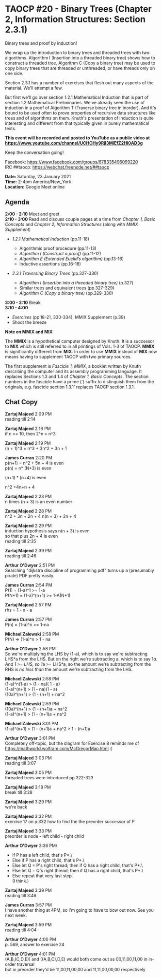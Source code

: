 # TAOCP #20 - Binary Trees (Chapter 2, Information Structures: Section 2.3.1)

Binary trees and proof by induction!

We wrap up the introduction to binary trees and threaded trees with two algorithms. Algorithm I (Insertion into a threaded binary tree) shows how to construct a threaded tree. Algorithm C (Copy a binary tree) may be used to copy binary trees that are threaded or unthreaded, or have threads only on one side.

Section 2.3.1 has a number of exercises that flesh out many aspects of the material. We'll attempt a few.

But first we'll go over section 1.2.1 Mathematical Induction that is part of section 1.2 Mathematical Preliminaries. We've already seen the use of induction in a proof of Algorithm T (Traverse binary tree in inorder). And it's bound to be used often to prove properties of recursive data structures like trees and of algorithms on them. Knuth's presentation of induction is quite interesting and different from that typically given in purely mathematical texts.

**This event will be recorded and posted to YouTube as a public video at https://www.youtube.com/channel/UCHOHy9Rjl3MlEfZ2HI0AD3g**

Keep the conversation going!

Facebook: https://www.facebook.com/groups/678335496099220<br>
IRC ##taocp: https://webchat.freenode.net/##taocp

**Date:** Saturday, 23 January 2021\
**Time:** 2-4pm America/New_York\
**Location:** Google Meet online

## Agenda

**2:00 - 2:10** Meet and greet\
**2:10 - 3:00** Read and discuss couple pages at a time from *Chapter 1, Basic Concepts* and *Chapter 2, Information Structures* (along with *MMIX Supplement*)

- *1.2.1 Mathematical Induction* (pp.11-18)
  - Algorithmic proof procedure (pp.11-13)
  - *Algorithm I (Construct a proof)* (pp.11-12)
  - *Algorithm E (Extended Euclid’s algorithm)* (pp.13-16)
  - Inductive assertions (pp.16-18)

- *2.3.1 Traversing Binary Trees* (pp.327-330)
  - *Algorithm I (Insertion into a threaded binary tree)* (p.327)
  - Similar trees and equivalent trees (pp.327-329)
  - *Algorithm C (Copy a binary tree)* (pp.329-330)

**3:00 - 3:10** Break\
**3:10 - 4:00**
- *Exercises* (pp.18-21, 330-334), MMIX Supplement (p.39)
- Shoot the breeze

**Note on MMIX and MIX**

The **MMIX** is a hypothetical computer designed by Knuth. It is a successor to **MIX** which is still referred to in all printings of Vols. 1-3 of TAOCP. **MMIX** is significantly different from **MIX**. In order to use **MMIX** instead of **MIX** now means having to supplement TAOCP with two primary sources.

The first supplement is *Fascicle 1, MMIX*, a booklet written by Knuth describing the computer and its assembly programming language. It replaces Sections 1.3 and 1.4 of *Chapter 1, Basic Concepts*. The section numbers in the fascicle have a prime (') suffix to distinguish them from the originals, e.g. fascicle section 1.3.1' replaces TAOCP section 1.3.1.

## Chat Copy

**Zartaj Majeed** 2:09 PM\
reading till 2:14

**Zartaj Majeed** 2:16 PM\
if n >= 10, then 2^n > n^3

**Zartaj Majeed** 2:19 PM\
(n + 1)^3 = n^3 + 3n^2 + 3n + 1

**James Curran** 2:20 PM\
p(n+1) = n^2  + 5n + 4 is even\
p(n) = n\* (N+3) is even

(n+1) * (n+4) is even

n^2 +4n+n + 4

**Zartaj Majeed** 2:23 PM\
n times (n + 3) is an even number

**Zartaj Majeed** 2:28 PM\
n^2 + 3n + 2n + 4
n(n + 3) + 2n + 4

**Zartaj Majeed** 2:29 PM\
induction hypothesis says n(n + 3) is even\
so that plus 2n + 4 is even\
reading till 2:35

**Zartaj Majeed** 2:39 PM\
reading till 2:46

**Arthur O'Dwyer** 2:51 PM\
Searching "dijkstra discipline of programming pdf" turns up a (presumably pirate) PDF pretty easily.

**James Curran** 2:54 PM\
P(1) = (1-a)^1 >= 1-a\
P(N+1) = (1-a)^(n+1) >= 1-A(N+1)

**Zartaj Majeed** 2:57 PM\
rhs = 1 - n - a

**James Curran** 2:57 PM\
P(n) = (1-a)^n >= 1-na

**Michael Zalewski** 2:58 PM\
P(N) =>  (1-a)^n > 1 - na

**Arthur O'Dwyer** 2:58 PM\
So we're multiplying the LHS by (1-a), which is to say we're subtracting LHS\*a from the LHS. But on the right we're subtracting a, which is to say 1*a. And 1 >= LHS, so 1*a >= LHS\*a, so the amount we're subtracting from the RHS is *no less than* the amount we're subtracting from the LHS.

**Michael Zalewski** 2:58 PM\
(1-a)^n(1-a) > (1 - na)( 1 - a)\
(1-a)^(n+1) > (1 - na)(1 - a)\
(10a)^(n+1) > (1 - (n+1) + na^2

**Michael Zalewski** 2:59 PM\
(10a)^(n+1) > (1 - (n+1)a + na^2\
(1-a)^(n+1) > (1 - (n+1)a + na^2

**Michael Zalewski** 3:01 PM\
(1-a)^(n+1) > (1 - (n+1)a + na^2 > 1 - (n+1)a

**Arthur O'Dwyer** 3:01 PM\
Completely off-topic, but the diagram for Exercise 8 reminds me of https://mathworld.wolfram.com/McGregorMap.html :)

**Zartaj Majeed** 3:03 PM\
reading till 3:07

**Zartaj Majeed** 3:05 PM\
threaded trees were introduced pp.322-323

**Zartaj Majeed** 3:18 PM\
break till 3:28

**Zartaj Majeed** 3:29 PM\
we're back

**Zartaj Majeed** 3:32 PM\
exercise 17 on p.332
how to find the the preorder successor of P

**Zartaj Majeed** 3:33 PM\
preorder is node - left child - right child

**Arthur O'Dwyer** 3:36 PM\
- If P has a left child, that's P\*.\
- Else if P has a right child, that's P\*.\
- Else let Q = P's right thread; then if Q has a right child, that's P\*.\
- Else let Q = Q's right thread; then if Q has a right child, that's P\*.\
- Else repeat that very last step.\
(I think.)

**Zartaj Majeed** 3:39 PM\
reading till 3:46

**James Curran** 3:57 PM\
I have another thing at 4PM, so I'm going to have to bow out now.  See you next week.

**Zartaj Majeed** 3:59 PM\
reading till 4:04

**Arthur O'Dwyer** 4:00 PM\
p. 569, answer to exercise 24

**Arthur O'Dwyer** 4:01 PM\
(A,B,(C,D,E)) and ((A,B,C),D,E) would both come out as 00,11,00,11,00 in in-order traversal\
but in preorder they'd be 11,00,11,00,00 and 11,11,00,00,00 respectively

